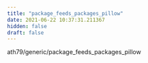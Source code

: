 ```yaml
---
title: "package_feeds_packages_pillow"
date: 2021-06-22 10:37:31.211367
hidden: false
draft: false
---
```


ath79/generic/package_feeds_packages_pillow

